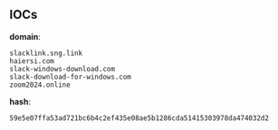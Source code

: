 
## IOCs

__domain__:

```text
slacklink.sng.link
haiersi.com
slack-windows-download.com
slack-download-for-windows.com
zoom2024.online
```
__hash__:

```text
59e5e07ffa53ad721bc6b4c2ef435e08ae5b1286cda51415303978da474032d2
```